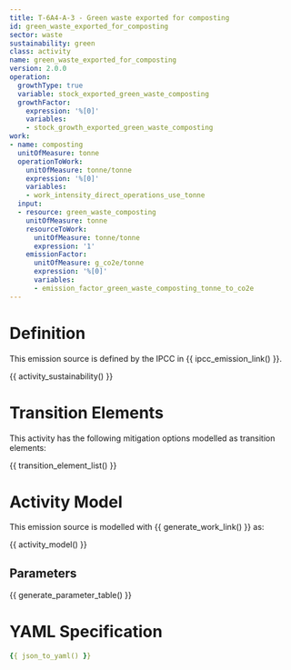 ```yaml
---
title: T-6A4-A-3 - Green waste exported for composting
id: green_waste_exported_for_composting
sector: waste
sustainability: green
class: activity
name: green_waste_exported_for_composting
version: 2.0.0
operation:
  growthType: true
  variable: stock_exported_green_waste_composting
  growthFactor:
    expression: '%[0]'
    variables:
    - stock_growth_exported_green_waste_composting
work:
- name: composting
  unitOfMeasure: tonne
  operationToWork:
    unitOfMeasure: tonne/tonne
    expression: '%[0]'
    variables:
    - work_intensity_direct_operations_use_tonne
  input:
  - resource: green_waste_composting
    unitOfMeasure: tonne
    resourceToWork:
      unitOfMeasure: tonne/tonne
      expression: '1'
    emissionFactor:
      unitOfMeasure: g_co2e/tonne
      expression: '%[0]'
      variables:
      - emission_factor_green_waste_composting_tonne_to_co2e
---
```

# Definition
This emission source is defined by the IPCC in {{ ipcc_emission_link() }}.


{{ activity_sustainability() }}

# Transition Elements

This activity has the following mitigation options modelled as transition elements:

{{ transition_element_list() }}

# Activity Model
This emission source is modelled with {{ generate_work_link() }} as:

{{ activity_model() }}

## Parameters

{{ generate_parameter_table() }}

# YAML Specification

```yaml
{{ json_to_yaml() }}
```
